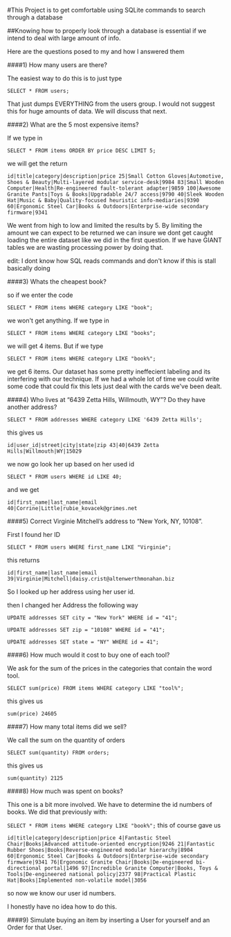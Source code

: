 #This Project is to get comfortable using SQLite commands to search through a database

##Knowing how to properly look through a database is essential if we intend to deal with large amount of info.

Here are the questions posed to my and how I answered them

####1) How many users are there?

The easiest way to do this is to just type

`
SELECT * FROM users;
`

That just dumps EVERYTHING from the users group. I would not suggest this for huge amounts of data. We will discuss that next.

####2) What are the 5 most expensive items?

If we type in

`
SELECT * FROM items ORDER BY price DESC LIMIT 5;
`

we will get the return

`id|title|category|description|price
25|Small Cotton Gloves|Automotive, Shoes & Beauty|Multi-layered modular service-desk|9984
83|Small Wooden Computer|Health|Re-engineered fault-tolerant adapter|9859
100|Awesome Granite Pants|Toys & Books|Upgradable 24/7 access|9790
40|Sleek Wooden Hat|Music & Baby|Quality-focused heuristic info-mediaries|9390
60|Ergonomic Steel Car|Books & Outdoors|Enterprise-wide secondary firmware|9341`

We went from high to low and limited the results by 5. By limiting the amount we can expect to be returned we can insure we dont get caught loading the entire dataset like we did in the first question. If we have GIANT tables we are wasting processing power by doing that.

edit: I dont know how SQL reads commands and don't know if this is stall basically doing

####3) Whats the cheapest book?

so if we enter the code

`SELECT * FROM items WHERE category LIKE "book";`

we won't get anything. If we type in

`SELECT * FROM items WHERE category LIKE "books";`

we will get 4 items. But if we type

`SELECT * FROM items WHERE category LIKE "book%";`

we get 6 items. Our dataset has some pretty ineffecient labeling and its interfering with our technique. If we had a whole lot of time we could write some code that could fix this lets just deal with the cards we've been dealt.


####4) Who lives at “6439 Zetta Hills, Willmouth, WY”? Do they have another address?

`SELECT * FROM addresses WHERE category LIKE '6439 Zetta Hills';`

this gives us

`
id|user_id|street|city|state|zip
43|40|6439 Zetta Hills|Willmouth|WY|15029
`

we now go look her up based on her used id

`SELECT * FROM users WHERE id LIKE 40;`

and we get

`
id|first_name|last_name|email
40|Corrine|Little|rubie_kovacek@grimes.net
`

####5) Correct Virginie Mitchell’s address to “New York, NY, 10108”.

First I found her ID

`
SELECT * FROM users WHERE first_name LIKE "Virginie";
`

this returns

`
id|first_name|last_name|email
39|Virginie|Mitchell|daisy.crist@altenwerthmonahan.biz
`

So I looked up her address using her user id.



then I changed her Address the following way

`UPDATE addresses SET city = "New York" WHERE id = "41";`

`UPDATE addresses SET zip = "10108" WHERE id = "41";`

`UPDATE addresses SET state = "NY" WHERE id = 41";`



####6) How much would it cost to buy one of each tool?

We ask for the sum of the prices in the categories that contain the word tool.

`
SELECT sum(price) FROM items WHERE category LIKE "tool%";
`

this gives us

`
sum(price)
24605
`


####7) How many total items did we sell?

We call the sum on the quantity of orders

`
SELECT sum(quantity) FROM orders;
`

this gives us

`
sum(quantity)
2125
`


####8) How much was spent on books?

This one is a bit more involved. We have to determine the id numbers of books. We did that previously with:

`
SELECT * FROM items WHERE category LIKE "book%";
`
this of course gave us

`
id|title|category|description|price
4|Fantastic Steel Chair|Books|Advanced attitude-oriented encryption|9246
21|Fantastic Rubber Shoes|Books|Reverse-engineered modular hierarchy|8904
60|Ergonomic Steel Car|Books & Outdoors|Enterprise-wide secondary firmware|9341
76|Ergonomic Granite Chair|Books|De-engineered bi-directional portal|1496
97|Incredible Granite Computer|Books, Toys & Tools|De-engineered national policy|2377
98|Practical Plastic Hat|Books|Implemented non-volatile model|3056
`

so now we know our user id numbers.

I honestly have no idea how to do this.

####9) Simulate buying an item by inserting a User for yourself and an Order for that User.


